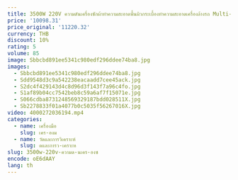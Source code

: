 ```yaml
---
title: 3500W 220V ความดันเครื่องซักผ้าทําความสะอาดพื้นผิวกระเบื้องทําความสะอาดเครื่องล้างรถ Multi-Function Steam CLEANER
price: '10098.31'
price_original: '11220.32'
currency: THB
discount: 10%
rating: 5
volume: 85
image: Sbbcbd891ee5341c980edf296ddee74ba8.jpg
images:
  - Sbbcbd891ee5341c980edf296ddee74ba8.jpg
  - Sdd9548d3c9a542238eacaadd7cee45ack.jpg
  - S2dc4f429143d4c8d96d3f143f7a96c4fo.jpg
  - S1af89b04cc7542beb8c59a6af7f15071e.jpg
  - S066cdba8731248569329187bdd028511X.jpg
  - Sb2278833f01a4077b0c5035f56267016X.jpg
video: 4000272036194.mp4
categories:
  - name: เครื่องมือ
    slug: เคร-องม
  - name: วัดและการวิเคราะห์
    slug: ดและการว-เคราะห
slug: 3500w-220v-ความด-นเคร-องซ
encode: oE6dAAY
lang: th
---
```

  